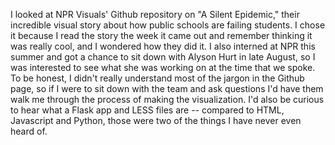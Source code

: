 I looked at NPR Visuals' Github repository on "A Silent Epidemic," their incredible visual story about how public schools are failing students. I chose it because I read the story the week it came out and remember thinking it was really cool, and I wondered how they did it. I also interned at NPR this summer and got a chance to sit down with Alyson Hurt in late August, so I was interested to see what she was working on at the time that we spoke. To be honest, I didn't really understand most of the jargon in the Github page, so if I were to sit down with the team and ask questions I'd have them walk me through the process of making the visualization. I'd also be curious to hear what a Flask app and LESS files are -- compared to HTML, Javascript and Python, those were two of the things I have never even heard of. 